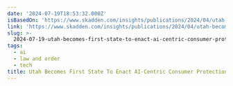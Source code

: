 ```yaml
---
date: '2024-07-19T18:53:32.000Z'
isBasedOn: 'https://www.skadden.com/insights/publications/2024/04/utah-becomes-first-state'
link: 'https://www.skadden.com/insights/publications/2024/04/utah-becomes-first-state'
slug: >-
  2024-07-19-utah-becomes-first-state-to-enact-ai-centric-consumer-protection-law-or-insi
tags:
  - ai
  - law and order
  - tech
title: Utah Becomes First State To Enact AI-Centric Consumer Protection Law | Insi
---
```

 
